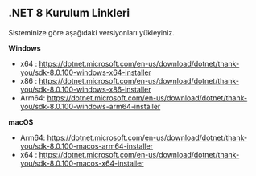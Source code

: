 ## .NET 8 Kurulum Linkleri

Sisteminize göre aşağıdaki versiyonları yükleyiniz.

**Windows**

- x64  :  https://dotnet.microsoft.com/en-us/download/dotnet/thank-you/sdk-8.0.100-windows-x64-installer
- x86  :  https://dotnet.microsoft.com/en-us/download/dotnet/thank-you/sdk-8.0.100-windows-x86-installer
- Arm64:  https://dotnet.microsoft.com/en-us/download/dotnet/thank-you/sdk-8.0.100-windows-arm64-installer

**macOS**

- Arm64:  https://dotnet.microsoft.com/en-us/download/dotnet/thank-you/sdk-8.0.100-macos-arm64-installer
- x64  :  https://dotnet.microsoft.com/en-us/download/dotnet/thank-you/sdk-8.0.100-macos-x64-installer